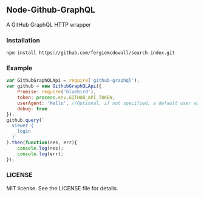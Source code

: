 ## Node-Github-GraphQL

A GitHub GraphQL HTTP wrapper

### Installation

```
npm install https://github.com/fergiemcdowall/search-index.git
```

### Example

```javascript
var GithubGraphQLApi = require('github-graphql');
var github = new GithubGraphQLApi({
	Promise: require('bluebird'),
	token: process.env.GITHUB_API_TOKEN,
	userAgent: 'Hello', //Optional, if not specified, a default user agent will be used
	debug: true
});
github.query(`
  viewer {
    login
  }`
).then(function(res, err){
	console.log(res);
	console.log(err);
});
```

### LICENSE

MIT license. See the LICENSE file for details.
